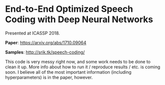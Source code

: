 # End-to-End Optimized Speech Coding with Deep Neural Networks

Presented at ICASSP 2018.

**Paper**: https://arxiv.org/abs/1710.09064

**Samples**: http://srik.tk/speech-coding/

This code is very messy right now, and some work needs to be done to clean it up. More info about how to run it / reproduce results / etc. is coming soon. I believe all of the most important information (including hyperparameters) is in the paper, however.

